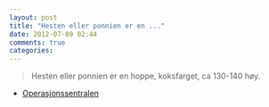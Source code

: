 ```yaml
---
layout: post
title: "Hesten eller ponnien er en ..."
date: 2012-07-09 02:44
comments: true
categories: 
---
```

> Hesten eller ponnien er en hoppe, koksfarget, ca 130-140 høy. 
- [Operasjonssentralen](http://twitter.com/oslopolitiops/status/222264831871426560)
